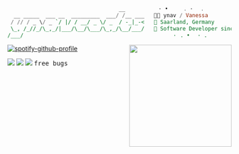 ```hs
                                   __        ⠀⠀· •⠀⠀⠀⠀. ·⠀⠀.⠀⠀
  __ _____  ___ __  _________  ___/ /__ ___   🖐🏼 ynav / Vanessa
 / // / _ \/ _ `/ |/ / __/ _ \/ _  / -_|_-<   📍 Saarland, Germany 
 \_, /_//_/\_,_/|___/\__/\___/\_,_/\__/___/   💼 Software Developer since '20
/___/                                         ⠀⠀⠀⠀⠀·⠀. •⠀⠀· .⠀⠀ ⠀⠀ ⠀·⠀. •
```

<img align='right' src="https://user-images.githubusercontent.com/66949634/218949714-20650827-1dd3-441f-af6e-589f5c38adec.gif" width="230">


[![spotify-github-profile](https://spotify-github-profile.vercel.app/api/view?uid=ynav_&cover_image=true&theme=natemoo-re&show_offline=false&background_color=121212&bar_color=66c837&bar_color_cover=false)](https://github.com/kittinan/spotify-github-profile) 

<img src="https://img.icons8.com/ios-filled/50/737373/c-sharp-logo.png"/> <img src="https://img.icons8.com/ios-filled/50/737373/xamarin.png"/> <img src="https://img.icons8.com/tiny-glyph/16/737373/bug.png"/> <kbd>free bugs</kbd>
